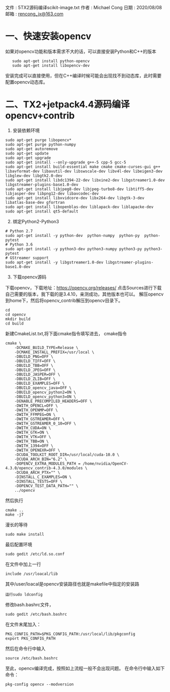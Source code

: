 文件  : 5TX2源码编译scikit-image.txt
作者  : Michael Cong
日期  : 2020/08/08
邮箱  : rencong_jx@163.com

# 一、快速安装opencv
如果对opencv功能和版本需求不大的话，可以直接安装Python和C++的版本
```
   sudo apt-get install python-opencv
   sudo apt-get install libopencv-dev
   ```
安装完成可以直接使用，但在C++编译时候可能会出现找不到动态库，此时需要配置opencv动态库。

# 二、TX2+jetpack4.4源码编译opencv+contrib
1. 安装依赖环境
```
sudo apt-get purge libopencv*
sudo apt-get purge python-numpy
sudo apt-get autoremove
sudo apt-get update
sudo apt-get upgrade 
sudo apt-get install --only-upgrade g++-5 cpp-5 gcc-5
sudo apt-get install build-essential make cmake cmake-curses-gui g++ libavformat-dev libavutil-dev libswscale-dev libv4l-dev libeigen3-dev libglew-dev libgtk2.0-dev
sudo apt-get install libdc1394-22-dev libxine2-dev libgstreamer1.0-dev libgstreamer-plugins-base1.0-dev
sudo apt-get install libjpeg8-dev libjpeg-turbo8-dev libtiff5-dev libjasper-dev libpng12-dev libavcodec-dev
sudo apt-get install libxvidcore-dev libx264-dev libgtk-3-dev libatlas-base-dev gfortran
sudo apt-get install libopenblas-dev liblapack-dev liblapacke-dev
sudo apt-get install qt5-default
```
2. 绑定Python2-Python3
```
# Python 2.7
sudo apt-get install -y python-dev  python-numpy  python-py  python-pytest
# Python 3.6
sudo apt-get install -y python3-dev python3-numpy python3-py python3-pytest
# GStreamer support
sudo apt-get install -y libgstreamer1.0-dev libgstreamer-plugins-base1.0-dev 
```
3. 下载opencv源码   

下载opencv，下载地址：https://opencv.org/releases/
点击Sources进行下载自己需要的版本，我下载的是3.4.10，亲测成功，其他版本也可以。
解压opencv到home下，然后将opencv_contrib解压到opencv目录下。
```
cd 
cd opencv
mkdir build 
cd build
```
新建CmakeList.txt,将下面cmake指令填写进去，
cmake指令
```
cmake \  
    -DCMAKE_BUILD_TYPE=Release \  
    -DCMAKE_INSTALL_PREFIX=/usr/local \  
    -DBUILD_PNG=OFF \  
    -DBUILD_TIFF=OFF \  
    -DBUILD_TBB=OFF \  
    -DBUILD_JPEG=OFF \  
    -DBUILD_JASPER=OFF \  
    -DBUILD_ZLIB=OFF \  
    -DBUILD_EXAMPLES=OFF \  
    -DBUILD_opencv_java=OFF \  
    -DBUILD_opencv_python2=ON \  
    -DBUILD_opencv_python3=ON \  
    -DENABLE_PRECOMPILED_HEADERS=OFF \  
    -DWITH_OPENCL=OFF \  
    -DWITH_OPENMP=OFF \  
    -DWITH_FFMPEG=ON \  
    -DWITH_GSTREAMER=OFF \  
    -DWITH_GSTREAMER_0_10=OFF \  
    -DWITH_CUDA=ON \  
    -DWITH_GTK=ON \  
    -DWITH_VTK=OFF \  
    -DWITH_TBB=ON \  
    -DWITH_1394=OFF \  
    -DWITH_OPENEXR=OFF \  
    -DCUDA_TOOLKIT_ROOT_DIR=/usr/local/cuda-10.0 \  
    -DCUDA_ARCH_BIN="6.2" \  
    -DOPENCV_EXTRA_MODULES_PATH = /home/nvidia/OpenCV-4.3.0/opencv_contrib-4.3.0/modules \
    -DCUDA_ARCH_PTX="" \  
    -DINSTALL_C_EXAMPLES=ON \  
    -DINSTALL_TESTS=OFF \  
    -DOPENCV_TEST_DATA_PATH="" \  
    ../opencv  
```
然后执行
```
cmake ..
make -j7 
```
漫长的等待
```
sudo make install 
```
最后配置环境
```
sudo gedit /etc/ld.so.conf
```
在文件中加上一行 
```
include /usr/loacal/lib
```
其中/user/loacal是opencv安装路径也就是makefile中指定的安装路
```
运行sudo ldconfig
```
修改bash.bashrc文件，
```
sudo gedit /etc/bash.bashrc 
```
在文件末尾加入：
```
PKG_CONFIG_PATH=$PKG_CONFIG_PATH:/usr/local/lib/pkgconfig
export PKG_CONFIG_PATH
```
然后在命令行中输入
```
source /etc/bash.bashrc
```
至此，opencv编译完成，按照如上流程一般不会出现问题。
在命令行中输入如下命令：
```
pkg-config opencv --modversion
```
